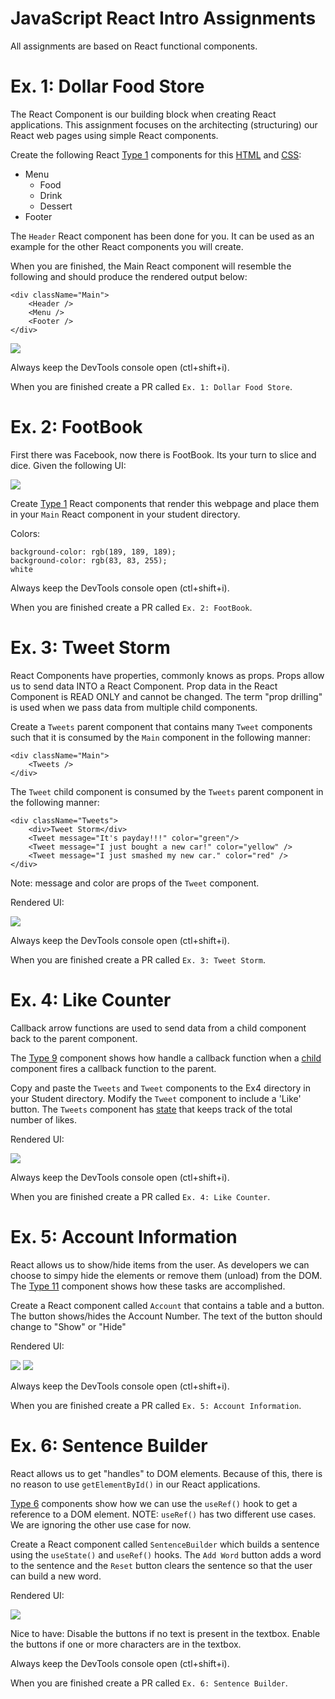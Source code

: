 # JavaScript React Intro Assignments
All assignments are based on React functional components.  

# Ex. 1: Dollar Food Store
The React Component is our building block when creating React applications.  This assignment focuses on the architecting (structuring) our React web pages using simple React components.

Create the following React [Type 1](https://gitlab.com/mburolla/javascript-react-starter/-/blob/main/component-types.md) components for this [HTML](./src/TODO/DollarStore/index.html) and [CSS](./src/TODO/DollarStore/style.css):

- Menu
    - Food
    - Drink
    - Dessert
- Footer

The `Header` React component has been done for you.  It can be used as an example for the other React components you will create.

When you are finished, the Main React component will resemble the following and should produce the rendered output below:

```
<div className="Main">
    <Header />
    <Menu />
    <Footer />
</div>
```

![](./docs/ex1.png)

Always keep the DevTools console open (ctl+shift+i).

When you are finished create a PR called `Ex. 1: Dollar Food Store`.

# Ex. 2: FootBook
First there was Facebook, now there is FootBook.  Its your turn to slice and dice.  Given the following UI:

![](./docs/ex2.png)

Create [Type 1](https://gitlab.com/mburolla/javascript-react-starter/-/blob/main/component-types.md) React components that render this webpage and place them in your `Main` React component in your student directory.

Colors:
```
background-color: rgb(189, 189, 189);
background-color: rgb(83, 83, 255);
white
```

Always keep the DevTools console open (ctl+shift+i).

When you are finished create a PR called `Ex. 2: FootBook`.

# Ex. 3: Tweet Storm 
React Components have properties, commonly knows as props.  Props allow us to send data INTO a React Component.  Prop data in the React Component is READ ONLY and cannot be changed.  The term "prop drilling" is used when we pass data from multiple child components.

Create a `Tweets` parent component that contains many `Tweet` components such that it is consumed by the `Main` component in the following manner:

```
<div className="Main">
    <Tweets />
</div>
```

The `Tweet` child component is consumed by the `Tweets` parent component in the following manner:

```
<div className="Tweets">
    <div>Tweet Storm</div>
    <Tweet message="It's payday!!!" color="green"/>
    <Tweet message="I just bought a new car!" color="yellow" />
    <Tweet message="I just smashed my new car." color="red" />
</div>
```
Note: message and color are props of the `Tweet` component.

Rendered UI:

![](./docs/ex3.png)

Always keep the DevTools console open (ctl+shift+i).

When you are finished create a PR called `Ex. 3: Tweet Storm`.

# Ex. 4: Like Counter
Callback arrow functions are used to send data from a child component back to the parent component.

The [Type 9](https://gitlab.com/mburolla/javascript-react-starter/-/blob/main/src/comps/Type9.js) component shows how handle a callback function when a [child](https://gitlab.com/mburolla/javascript-react-starter/-/blob/main/src/comps/Child.js) component fires a callback function to the parent.

Copy and paste the `Tweets` and `Tweet` components to the Ex4 directory in your Student directory.  Modify the `Tweet` component to include a 'Like' button.  The `Tweets` component has [state](https://gitlab.com/mburolla/javascript-react-starter/-/blob/main/src/comps/Type9.js#L8) that keeps track of the total number of likes. 

Rendered UI:

![](./docs/ex4.png)

Always keep the DevTools console open (ctl+shift+i).

When you are finished create a PR called `Ex. 4: Like Counter`.

# Ex. 5: Account Information
React allows us to show/hide items from the user.  As developers we can choose to simpy hide the elements or remove them (unload) from the DOM.  The [Type 11](https://gitlab.com/mburolla/javascript-react-starter/-/blob/main/src/comps/Type11.js) component shows how these tasks are accomplished.

Create a React component called `Account` that contains a table and a button.  The button shows/hides the Account Number.  The text of the button should change to "Show" or "Hide"

Rendered UI:

![](./docs/ex5a.png)
![](./docs/ex5b.png)

Always keep the DevTools console open (ctl+shift+i).

When you are finished create a PR called `Ex. 5: Account Information`.

# Ex. 6: Sentence Builder

React allows us to get "handles" to DOM elements.  Because of this, there is no reason to use `getElementById()` in our React applications. 

[Type 6](https://gitlab.com/mburolla/javascript-react-starter/-/blob/main/src/comps/Type6.js) components show how we can use the `useRef()` hook to get a reference to a DOM element.  NOTE: `useRef()` has two different use cases.  We are ignoring the other use case for now.

Create a React component called `SentenceBuilder` which builds a sentence using the `useState()` and `useRef()` hooks.  The `Add Word` button adds a word to the sentence and the `Reset` button clears the sentence so that the user can build a new word.

Rendered UI:

![](./docs/ex6.png)

Nice to have: Disable the buttons if no text is present in the textbox.  Enable the buttons if one or more characters are in the textbox.

Always keep the DevTools console open (ctl+shift+i).

When you are finished create a PR called `Ex. 6: Sentence Builder`.
